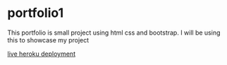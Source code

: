 # portfolio1

This portfolio is small project using html css and bootstrap. I will be using this to showcase my project

[live heroku deployment](https://rajathportfolio.herokuapp.com/)

